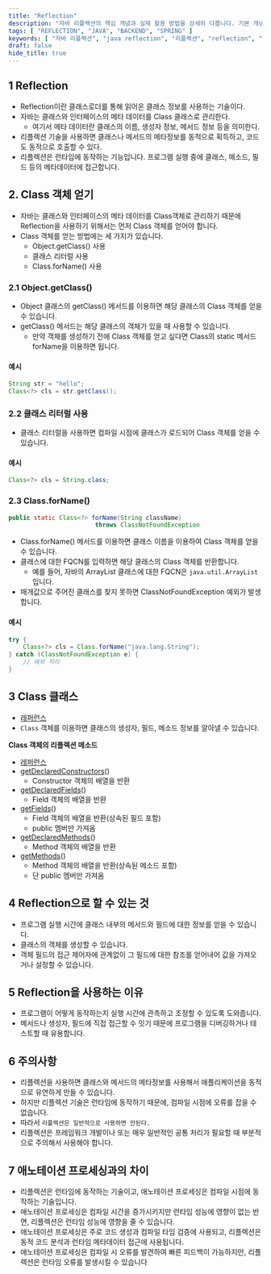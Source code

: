 ```yaml
---
title: "Reflection"
description: "자바 리플렉션의 핵심 개념과 실제 활용 방법을 상세히 다룹니다. 기본 개념부터 고급 활용법, 성능 고려사항까지 실무에서 필요한 모든 내용을 포함합니다."
tags: [ "REFLECTION", "JAVA", "BACKEND", "SPRING" ]
keywords: [ "자바 리플렉션", "java reflection", "리플렉션", "reflection", "메타데이터", "metadata", "런타임", "runtime", "동적 프로그래밍", "dynamic programming", "스프링", "spring framework" ]
draft: false
hide_title: true
---
```


## 1 Reflection

- Reflection이란 클래스로더를 통해 읽어온 클래스 정보를 사용하는 기술이다.
- 자바는 클래스와 인터페이스의 메타 데이터를 Class 클래스로 관리한다.
	- 여기서 메타 데이터란 클래스의 이름, 생성자 정보, 메서드 정보 등을 의미한다.
- 리플렉션 기술을 사용하면 클래스나 메서드의 메타정보를 동적으로 획득하고, 코드도 동적으로 호출할 수 있다.
- 리플렉션은 런타임에 동작하는 기능입니다. 프로그램 실행 중에 클래스, 메소드, 필드 등의 메타데이터에 접근합니다.

## 2. Class 객체 얻기

- 자바는 클래스와 인터페이스의 메타 데이터를 Class객체로 관리하기 때문에 Reflection을 사용하기 위해서는 먼저 Class 객체를 얻어야 합니다.
- Class 객체를 얻는 방법에는 세 가지가 있습니다.
	- Object.getClass() 사용
	- 클래스 리터럴 사용
	- Class.forName() 사용

### 2.1 Object.getClass()
 
- Object 클래스의 getClass() 메서드를 이용하면 해당 클래스의 Class 객체를 얻을 수 있습니다.
- getClass() 메서드는 해당 클래스의 객체가 있을 때 사용할 수 있습니다.
	- 만약 객체를 생성하기 전에 Class 객체를 얻고 싶다면 Class의 static 메서드 forName을 이용하면 됩니다.

#### 예시

```java
String str = "hello";
Class<?> cls = str.getClass();
```

### 2.2 클래스 리터럴 사용

- 클래스 리터럴을 사용하면 컴파일 시점에 클래스가 로드되어 Class 객체를 얻을 수 있습니다.

#### 예시

```java
Class<?> cls = String.class;
```

### 2.3 Class.forName()

```java
public static Class<?> forName(String className)
                        throws ClassNotFoundException
```

- Class.forName() 메서드를 이용하면 클래스 이름을 이용하여 Class 객체를 얻을 수 있습니다.
- 클래스에 대한 FQCN를 입력하면 해당 클래스의 Class 객체를 반환합니다.
	- 예를 들어, 자바의 ArrayList 클래스에 대한 FQCN은 `java.util.ArrayList` 입니다.
- 매개값으로 주어진 클래스를 찾지 못하면 ClassNotFoundException 예외가 발생합니다.

#### 예시

```java
try {
    Class<?> cls = Class.forName("java.lang.String");
} catch (ClassNotFoundException e) {
    // 예외 처리
}
```

## 3 Class 클래스

- [레퍼런스](https://docs.oracle.com/en/java/javase/17/docs/api/java.base/java/lang/Class.html)
- `Class` 객체를 이용하면 클래스의 생성자, 필드, 메소드 정보를 알아낼 수 있습니다.

**Class 객체의 리플렉션 메소드**

- [레퍼런스](https://docs.oracle.com/en/java/javase/17/docs/api/java.base/java/lang/Class.html#method-summary)
- [getDeclaredConstructors](https://docs.oracle.com/en/java/javase/17/docs/api/java.base/java/lang/Class.html#getDeclaredConstructors())()
	- Constructor 객체의 배열을 반환
- [getDeclaredFields](https://docs.oracle.com/en/java/javase/17/docs/api/java.base/java/lang/Class.html#getDeclaredFields())()
	- Field 객체의 배열을 반환
- [getFields](https://docs.oracle.com/en/java/javase/17/docs/api/java.base/java/lang/Class.html#getFields())()
	- Field 객체의 배열을 반환(상속된 필드 포함)
	- public 멤버만 가져옴
- [getDeclaredMethods](https://docs.oracle.com/en/java/javase/17/docs/api/java.base/java/lang/Class.html#getDeclaredMethods())()
	- Method 객체의 배열을 반환
- [getMethods](https://docs.oracle.com/en/java/javase/17/docs/api/java.base/java/lang/Class.html#getMethods())()
	- Method 객체의 배열을 반환(상속된 메소드 포함)
	- 단 public 멤버만 가져옴

## 4 Reflection으로 할 수 있는 것

- 프로그램 실행 시간에 클래스 내부의 메서드와 필드에 대한 정보를 얻을 수 있습니다.
- 클래스의 객체를 생성할 수 있습니다.
- 객체 필드의 접근 제어자에 관계없이 그 필드에 대한 참조를 얻어내어 값을 가져오거나 설정할 수 있습니다.

## 5 Reflection을 사용하는 이유

- 프로그램이 어떻게 동작하는지 실행 시간에 관측하고 조정할 수 있도록 도와줍니다.
- 메서드나 생성자, 필드에 직접 접근할 수 잇기 때문에 프로그램을 디버깅하거나 테스트할 때 유용합니다.

## 6 주의사항

- 리플렉션을 사용하면 클래스와 메서드의 메타정보를 사용해서 애플리케이션을 동적으로 유연하게 만들 수 있습니다.
- 하지만 리플렉션 기술은 런타임에 동작하기 때문에, 컴파일 시점에 오류를 잡을 수 없습니다.
- 따라서 `리플렉션은 일반적으로 사용하면 안된다.`
- 리플렉션은 프레임워크 개발이나 또는 매우 일반적인 공통 처리가 필요할 때 부분적으로 주의해서 사용해야 합니다.

## 7 애노테이션 프로세싱과의 차이

- 리플렉션은 런타임에 동작하는 기술이고, 애노테이션 프로세싱은 컴파일 시점에 동작하는 기술입니다.
- 애노테이션 프로세싱은 컴파일 시간을 증가시키지만 런타임 성능에 영향이 없는 반면, 리플렉션은 런타임 성능에 영향을 줄 수 있습니다.
- 애노테이션 프로세싱은 주로 코드 생성과 컴파일 타임 검증에 사용되고, 리플렉션은 동적 코드 분석과 런타임 메타데이터 접근에 사용됩니다.
- 애노테이션 프로세싱은 컴파일 시 오류를 발견하여 빠른 피드백이 가능하지만, 리플렉션은 런타임 오류를 발생시킬 수 있습니다